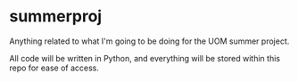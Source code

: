 # summerproj
Anything related to what I'm going to be doing for the UOM summer project.

All code will be written in Python, and everything will be stored within this repo for ease of access.
